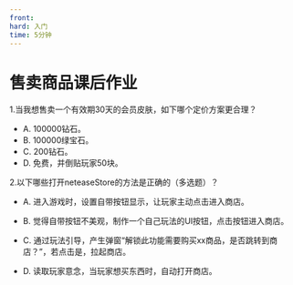 ```yaml
---
front: 
hard: 入门
time: 5分钟
---
```

# 售卖商品课后作业

1.当我想售卖一个有效期30天的会员皮肤，如下哪个定价方案更合理？

- A. 100000钻石。
- B. 100000绿宝石。
- C. 200钻石。
- D. 免费，并倒贴玩家50块。

<!--解答：答案C。钻石和人民币的兑换比是100：1，绿宝石来自免费积分行为。 **合理的定价能使玩法走得更远。**-->

2.以下哪些打开neteaseStore的方法是正确的（多选题）？

- A.  进入游戏时，设置自带按钮显示，让玩家主动点击进入商店。


- B. 觉得自带按钮不美观，制作一个自己玩法的UI按钮，点击按钮进入商店。


- C. 通过玩法引导，产生弹窗“解锁此功能需要购买xx商品，是否跳转到商店？”，若点击是，拉起商店。


- D. 读取玩家意念，当玩家想买东西时，自动打开商店。


<!--解答：答案ABC。①由`HideNeteaseStoreGui`接口实现， ②③由`OpenNeteaseStoreGui`接口实现。-->

